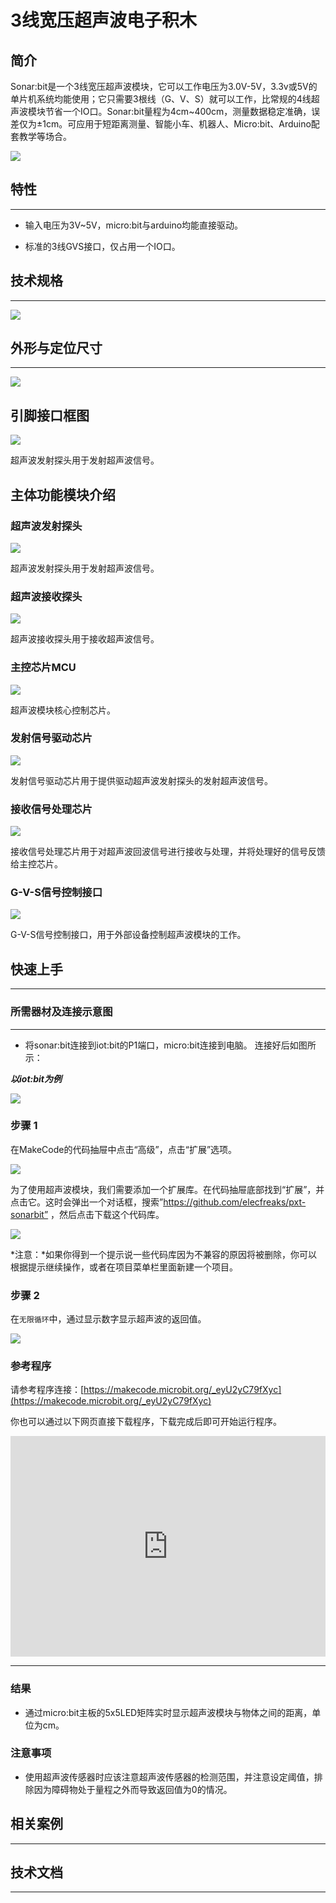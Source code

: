 # 3线宽压超声波电子积木

## 简介
Sonar:bit是一个3线宽压超声波模块，它可以工作电压为3.0V-5V，3.3v或5V的单片机系统均能使用；它只需要3根线（G、V、S）就可以工作，比常规的4线超声波模块节省一个IO口。Sonar:bit量程为4cm~400cm，测量数据稳定准确，误差仅为±1cm。可应用于短距离测量、智能小车、机器人、Micro:bit、Arduino配套教学等场合。

![](./images/04089_01.png)



## 特性
---
- 输入电压为3V~5V，micro:bit与arduino均能直接驱动。

- 标准的3线GVS接口，仅占用一个IO口。
## 技术规格
---


![](./images/04089_02.png)






## 外形与定位尺寸
---



![](./images/04089_03.png)


## 引脚接口框图

![](./images/7E5ECzN.jpg)

超声波发射探头用于发射超声波信号。

## 主体功能模块介绍

### 超声波发射探头

![](./images/T1xDsne.jpg)

超声波发射探头用于发射超声波信号。

### 超声波接收探头

![](./images/JxNrz8Q.jpg)

超声波接收探头用于接收超声波信号。

### 主控芯片MCU

![](./images/2CjnvfP.jpg)

超声波模块核心控制芯片。

### 发射信号驱动芯片

![](./images/iOW0IN3.jpg)

发射信号驱动芯片用于提供驱动超声波发射探头的发射超声波信号。

### 接收信号处理芯片

![](./images/VxEZ5KQ.jpg)

接收信号处理芯片用于对超声波回波信号进行接收与处理，并将处理好的信号反馈给主控芯片。

### G-V-S信号控制接口

![](./images/N9yc6Jm.jpg)

G-V-S信号控制接口，用于外部设备控制超声波模块的工作。

## 快速上手
---

### 所需器材及连接示意图
---

- 将sonar:bit连接到iot:bit的P1端口，micro:bit连接到电脑。 连接好后如图所示：

***以iot:bit为例***



![](./images/04089_04.png)


### 步骤 1
 在MakeCode的代码抽屉中点击“高级”，点击“扩展”选项。


![](./images/04089_05.png)


为了使用超声波模块，我们需要添加一个扩展库。在代码抽屉底部找到“扩展”，并点击它。这时会弹出一个对话框，搜索”https://github.com/elecfreaks/pxt-sonarbit” ，然后点击下载这个代码库。

![](./images/04089_06.png)


*注意：*如果你得到一个提示说一些代码库因为不兼容的原因将被删除，你可以根据提示继续操作，或者在项目菜单栏里面新建一个项目。

### 步骤 2
在`无限循环`中，通过显示数字显示超声波的返回值。


![](./images/04089_07.png)




### 参考程序
请参考程序连接：[https://makecode.microbit.org/_eyU2yC79fXyc](https://makecode.microbit.org/_eyU2yC79fXyc)

你也可以通过以下网页直接下载程序，下载完成后即可开始运行程序。

<div style="position:relative;height:0;padding-bottom:70%;overflow:hidden;"><iframe style="position:absolute;top:0;left:0;width:100%;height:100%;" src="https://makecode.microbit.org/#pub:_eyU2yC79fXyc" frameborder="0" sandbox="allow-popups allow-forms allow-scripts allow-same-origin"></iframe></div>  

---

### 结果
- 通过micro:bit主板的5x5LED矩阵实时显示超声波模块与物体之间的距离，单位为cm。

### 注意事项

- 使用超声波传感器时应该注意超声波传感器的检测范围，并注意设定阈值，排除因为障碍物处于量程之外而导致返回值为0的情况。


## 相关案例
---

## 技术文档
---
